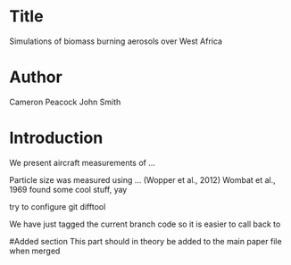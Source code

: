 # Title
Simulations of biomass burning aerosols over West Africa

# Author
Cameron Peacock
John Smith

# Introduction
We present aircraft measurements of ...

Particle size was measured using ... (Wopper et al., 2012)
Wombat et al., 1969 found some cool stuff, yay

try to configure git difftool

We have just tagged the current branch code so it is easier to call back to

#Added section
This part should in theory be added to the main paper file when merged
